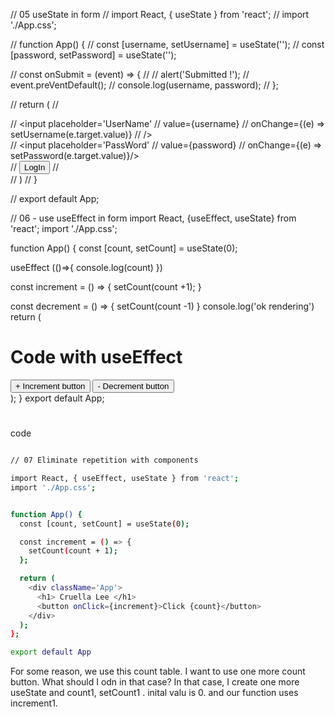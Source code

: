// 05 useState in form
// import React, { useState } from 'react';
// import './App.css';

// function App() {
// const [username, setUsername] = useState('');
// const [password, setPassword] = useState('');

// const onSubmit = (event) => {
// // alert('Submitted !');
// event.preVentDefault();
// console.log(username, password);
// };

// return (
// <div className='App'>
// <input placeholder='UserName'
// value={username}
// onChange={(e) => setUsername(e.target.value)}
// /><br />
// <input placeholder='PassWord'
// value={password}
// onChange={(e) => setPassword(e.target.value)}/><br />
// <button onClick={onSubmit} >LogIn</button>
// </div>
// )
// }

// export default App;

// 06 - use useEffect in form
import React, {useEffect, useState} from 'react';
import './App.css';

function App() {
const [count, setCount] = useState(0);

useEffect (()=>{
console.log(count)
})

const increment = () => {
setCount(count +1);
}

const decrement = () => {
setCount(count -1)
}
console.log('ok rendering')
return (

  <div className='App' >
    <h1>Code with useEffect</h1>
    <button onClick={increment}>+ Increment button</button>
    <button onClick={decrement}>- Decrement button</button>
  </div>
  );
}
export default App;

#

code

```bash

// 07 Eliminate repetition with components

import React, { useEffect, useState } from 'react';
import './App.css';


function App() {
  const [count, setCount] = useState(0);

  const increment = () => {
    setCount(count + 1);
  };

  return (
    <div className='App'>
      <h1> Cruella Lee </h1>
      <button onClick={increment}>Click {count}</button>
    </div>
  );
};

export default App


```

<p> For some reason, we use this count table. 
    I want to use one more count button. 
    What should I odn in that case? In that case, I create one more useState and count1, setCount1 .  inital valu is 0. and our function uses increment1. 


</p>
